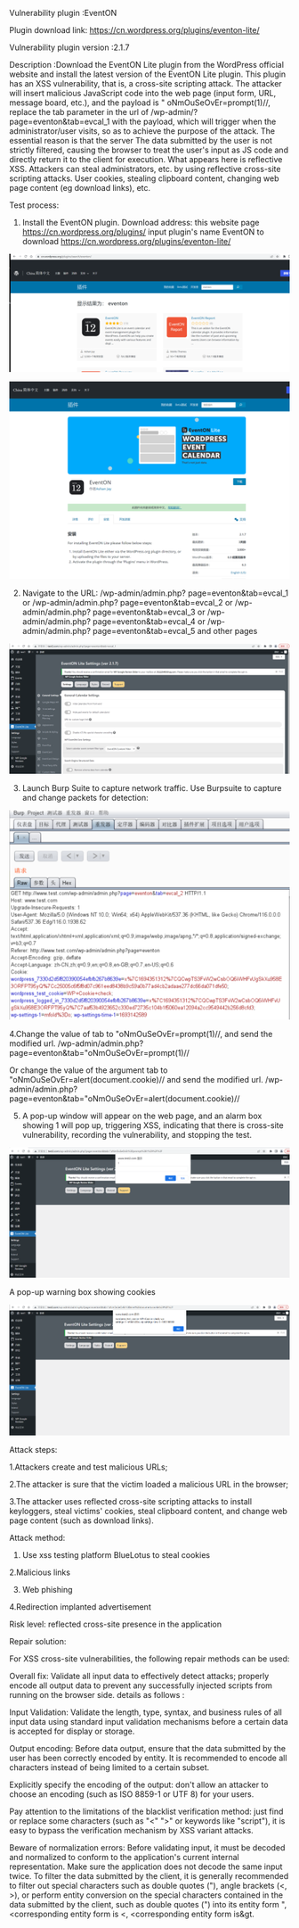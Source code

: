 Vulnerability plugin :EventON

Plugin download link: https://cn.wordpress.org/plugins/eventon-lite/

Vulnerability plugin version :2.1.7

Description :Download the EventON Lite plugin from the WordPress official website and install the latest version of the EventON Lite plugin. This plugin has an XSS vulnerability, that is, a cross-site scripting attack. The attacker will insert malicious JavaScript code into the web page (input form, URL, message board, etc.), and the payload is " oNmOuSeOvEr=prompt(1)//, replace the tab parameter in the url of /wp-admin/?page=eventon&tab=evcal_1 with the payload, which will trigger when the administrator/user visits, so as to achieve the purpose of the attack. The essential reason is that the server The data submitted by the user is not strictly filtered, causing the browser to treat the user's input as JS code and directly return it to the client for execution. What appears here is reflective XSS. Attackers can steal administrators, etc. by using reflective cross-site scripting attacks. User cookies, stealing clipboard content, changing web page content (eg download links), etc.

Test process:
1. Install the EventON plugin.
Download address: this website page https://cn.wordpress.org/plugins/ input plugin's name
EventON to download https://cn.wordpress.org/plugins/eventon-lite/

![image-xss1.1[EventON]](images/xss1.1[EventON].png)

![image-xss1.2[EventON]](images/xss1.2[EventON].png)

2. Navigate to the URL:
/wp-admin/admin.php? page=eventon&tab=evcal_1 or /wp-admin/admin.php? page=eventon&tab=evcal_2 or /wp-admin/admin.php? page=eventon&tab=evcal_3 or /wp-admin/admin.php? page=eventon&tab=evcal_4 or /wp-admin/admin.php? page=eventon&tab=evcal_5 and other pages

![image-xss1.3[EventON]](images/xss1.3[EventON].png)

3. Launch Burp Suite to capture network traffic. Use Burpsuite to capture and change packets for detection:

![image-xss1.4[EventON]](images/xss1.4[EventON].png)

4.Change the value of tab to "oNmOuSeOvEr=prompt(1)//, and send the modified url.
/wp-admin/admin.php?page=eventon&tab="oNmOuSeOvEr=prompt(1)//

Or change the value of the argument tab to "oNmOuSeOvEr=alert(document.cookie)// and send the modified url.
/wp-admin/admin.php? page=eventon&tab="oNmOuSeOvEr=alert(document.cookie)//

5. A pop-up window will appear on the web page, and an alarm box showing 1 will pop up, triggering XSS, indicating that there is cross-site vulnerability, recording the vulnerability, and stopping the test.

![image-xss1.5[EventON]](images/xss1.5[EventON].png)

A pop-up warning box showing cookies

![image-xss1.6[EventON]](images/xss1.6[EventON].png)

Attack steps:

1.Attackers create and test malicious URLs;

2.The attacker is sure that the victim loaded a malicious URL in the browser;

3.The attacker uses reflected cross-site scripting attacks to install keyloggers, steal victims' cookies, steal clipboard content, and change web page content (such as download links).

Attack method:

1. Use xss testing platform BlueLotus to steal cookies

2.Malicious links

3. Web phishing

4.Redirection implanted advertisement

Risk level: reflected cross-site presence in the application

Repair solution: 

For XSS cross-site vulnerabilities, the following repair methods can be used:

Overall fix: Validate all input data to effectively detect attacks; properly encode all output data to prevent any successfully injected scripts from running on the browser side. details as follows :

Input Validation: Validate the length, type, syntax, and business rules of all input data using standard input validation mechanisms before a certain data is accepted for display or storage.

Output encoding: Before data output, ensure that the data submitted by the user has been correctly encoded by entity. It is recommended to encode all characters instead of being limited to a certain subset.

Explicitly specify the encoding of the output: don't allow an attacker to choose an encoding (such as ISO 8859-1 or UTF 8) for your users.

Pay attention to the limitations of the blacklist verification method: just find or replace some characters (such as "<" ">" or keywords like "script"), it is easy to bypass the verification mechanism by XSS variant attacks.

Beware of normalization errors: Before validating input, it must be decoded and normalized to conform to the application's current internal representation. Make sure the application does not decode the same input twice. To filter the data submitted by the client, it is generally recommended to filter out special characters such as double quotes ("), angle brackets (<, >), or perform entity conversion on the special characters contained in the data submitted by the client, such as double quotes (") into its entity form &quot;, <corresponding entity form is &lt;, <corresponding entity form is&gt.
